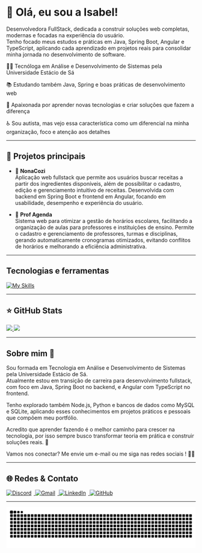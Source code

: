 # 💜 Olá, eu sou a Isabel!

<p align="left">
 Desenvolvedora FullStack, dedicada a construir soluções web completas, modernas e focadas na experiência do usuário.<br>
 Tenho focado meus estudos e práticas em Java, Spring Boot, Angular e TypeScript, aplicando cada aprendizado em projetos reais para consolidar minha jornada no desenvolvimento de software.<br>
</p>

👩‍💻 Tecnóloga em Análise e Desenvolvimento de Sistemas pela Universidade Estácio de Sá

📚 Estudando também Java, Spring e boas práticas de desenvolvimento web

🌱 Apaixonada por aprender novas tecnologias e criar soluções que fazem a diferença

♿️ Sou autista, mas vejo essa característica como um diferencial na minha organização, foco e atenção aos detalhes


---

## 🚀 Projetos principais

- 🍝 **NonaCozi**  
  Aplicação web fullstack que permite aos usuários buscar receitas a partir dos ingredientes disponíveis, além de possibilitar o cadastro, edição e gerenciamento intuitivo de receitas. Desenvolvida com backend em Spring Boot e frontend em Angular, focando em usabilidade, desempenho e experiência do usuário.

- 📖 **Prof Agenda**  
  Sistema web para otimizar a gestão de horários escolares, facilitando a organização de aulas para professores e instituições de ensino. Permite o cadastro e gerenciamento de professores, turmas e disciplinas, gerando automaticamente cronogramas otimizados, evitando conflitos de horários e melhorando a eficiência administrativa.


---


## Tecnologias e ferramentas

[![My Skills](https://skillicons.dev/icons?i=java,spring,angular,typescript,html,css,figma,vscode,git,github)](https://skillicons.dev)

---

## ⭐ GitHub Stats
<a href="https://github.com/isagps">
  <img height="180em" src="https://github-readme-stats.vercel.app/api?username=isagps&show_icons=true&theme=radical&include_all_commits=true&count_private=true"/>
  <img height="180em" src="https://github-readme-stats.vercel.app/api/top-langs/?username=isagps&layout=compact&langs_count=6&theme=radical"/>
</a>

---

## Sobre mim 🧠

<p>Sou formada em Tecnologia em Análise e Desenvolvimento de Sistemas pela Universidade Estácio de Sá.<br>
Atualmente estou em transição de carreira para desenvolvimento fullstack, com foco em Java, Spring Boot no backend, e Angular com TypeScript no frontend.</p>

<p>Tenho explorado também Node.js, Python e bancos de dados como MySQL e SQLite, aplicando esses conhecimentos em projetos práticos e pessoais que compõem meu portfólio.</p>

<p>Acredito que aprender fazendo é o melhor caminho para crescer na tecnologia, por isso sempre busco transformar teoria em prática e construir soluções reais. 🚀</p>

Vamos nos conectar? Me envie um e-mail ou me siga nas redes sociais ! 💌✨



---

## 🌐 Redes & Contato

<p>
  <a href="https://discordapp.com/users/isaclisa" target="_blank" rel="noopener noreferrer">
    <img src="https://skillicons.dev/icons?i=discord" alt="Discord" height="35" style="margin-right: 6px;"/>
  </a>
  <a href="mailto:isabelgomesprado@gmail.com">
    <img src="https://skillicons.dev/icons?i=gmail" alt="Gmail" height="35" style="margin-right: 6px;"/>
  </a>
  <a href="https://www.linkedin.com/in/isabelgomesprado/" target="_blank" rel="noopener noreferrer">
    <img src="https://skillicons.dev/icons?i=linkedin" alt="LinkedIn" height="35" style="margin-right: 6px;"/>
  </a>
  <a href="https://github.com/isagps" target="_blank" rel="noopener noreferrer">
    <img src="https://skillicons.dev/icons?i=github" alt="GitHub" height="35"/>
  </a>
</p>

---

<div align="center">
  <img src="https://raw.githubusercontent.com/isagps/isagps/output/snake.svg" alt="Snake animation" />
</div>

